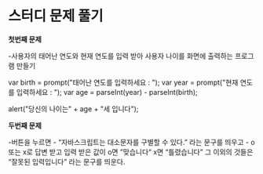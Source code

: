 # 스터디 문제 풀기

**첫번째 문제**

-사용자의 태어난 연도와 현재 연도를 입력 받아 사용자 나이를 화면에 출력하는 프로그램 만들기

var birth = prompt("태어난 연도를 입력하세요 : ");
var year = prompt("현재 연도를 입력하세요 : ");
var age = parseInt(year) - parseInt(birth);

alert("당신의 나이는" + age + "세 입니다");



**두번째 문제**

-버튼을 누르면 - “자바스크립트는 대소문자를 구별할 수 있다.” 라는 문구를 띄우고 - o 또는 x로 답변 받고 
입력 받은 값이 o면 ”맞습니다“ x면 “틀렸습니다” 그 이외의 것들은 “잘못된 입력입니다” 라는 문구를 띄운다.

<!DOCTYPE html>
<html lang="en">
<head>
    <meta charset="UTF-8">
    <meta name="viewport" content="width=device-width, initial-scale=1.0">
    <title>Document</title>
</head>
<body>
    <script>
        function checkAnswer() {
            var answer = prompt("자바스크립트는 대소문자를 구별할 수 있다.");

            if (answer=== "o") {
                alert("맞습니다");
            }

            else if (answer=== "x") {
                alert("틀렸습니다");
            }

            else {
                alert("잘못된 입력입니다");
            }
        }
    </script>
    <button onclick="checkAnswer()">변수 선언에 대한 문제 시작하기</button>
</body>
</html>


**세번째 문제**

-사용자로부터 삼각형의 밑변과 높이를 입력 받은 후, 삼각형의 넓이를 계산하여 화면에 출력하는 프로그램의 코드 채우기.

var base=prompt('삼각형 밑변의 길이를 입력하세요.');
var height=prompt('삼각형 높이의 길이를 입력하세요.');

let area=base*height*1/2;

alert('삼각형의 넓이는'+area+'cm^2입니다');



**네번째 문제**

-사용자한테 정수 두 개를 입력 받아 화면에 더한 값과 뺀 값을 출력하기.

<!DOCTYPE html>
<html lang="en">
<head>
    <meta charset="UTF-8">
    <meta name="viewport" content="width=device-width, initial-scale=1.0">
    <title>문제4</title>
</head>
<body>
    <div class="plus">
        더한 값<br>
        <div class="plus_box"><input type="text"></div>
    </div>
    <div class="minus">
        뺀 값<br>
        <div class="minus_box"><input type="text"></div>
    </div>
    <script>
        var first=prompt("첫 번째 정수를 입력하세요.");
        var second=prompt("두 번째 정수를 입력하세요.");

        var one=parseInt(first);
        var two=parseInt(second);

        var plus=one+two;
        var minus=one-two;

        document.querySelector('.plus_box input').value=plus;
        document.querySelector('.minus_box input').value=minus;
    </script>
</body>
</html>
